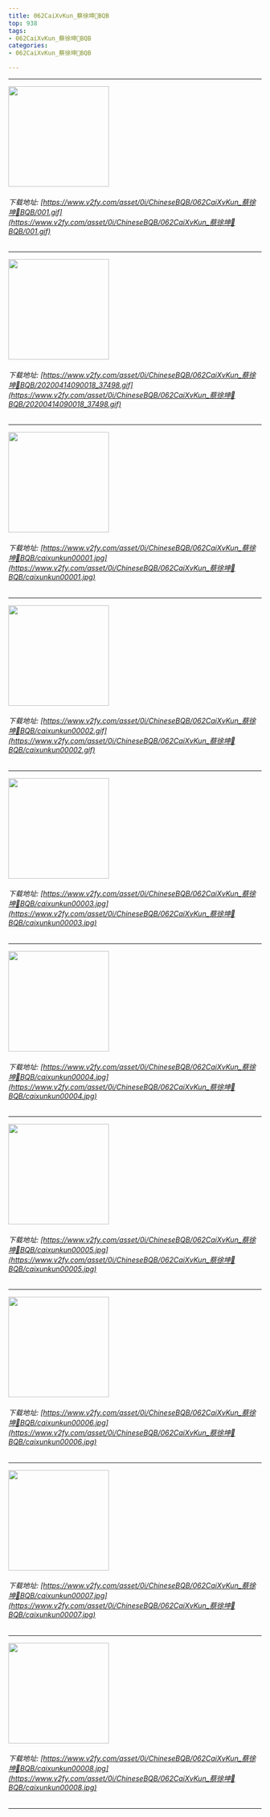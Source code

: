 ```yaml
---
title: 062CaiXvKun_蔡徐坤🏀BQB
top: 938
tags:
- 062CaiXvKun_蔡徐坤🏀BQB
categories:
- 062CaiXvKun_蔡徐坤🏀BQB

---
```


------

<!-- more -->

<img height='200px' style='height:200px;'  src='/ChineseBQB/images/loading.png' data-original='https://www.v2fy.com/asset/0i/ChineseBQB/062CaiXvKun_蔡徐坤🏀BQB/001.gif' /><br/><h6>下载地址: [https://www.v2fy.com/asset/0i/ChineseBQB/062CaiXvKun_蔡徐坤🏀BQB/001.gif](https://www.v2fy.com/asset/0i/ChineseBQB/062CaiXvKun_蔡徐坤🏀BQB/001.gif)</h6><hr/><img height='200px' style='height:200px;'  src='/ChineseBQB/images/loading.png' data-original='https://www.v2fy.com/asset/0i/ChineseBQB/062CaiXvKun_蔡徐坤🏀BQB/20200414090018_37498.gif' /><br/><h6>下载地址: [https://www.v2fy.com/asset/0i/ChineseBQB/062CaiXvKun_蔡徐坤🏀BQB/20200414090018_37498.gif](https://www.v2fy.com/asset/0i/ChineseBQB/062CaiXvKun_蔡徐坤🏀BQB/20200414090018_37498.gif)</h6><hr/><img height='200px' style='height:200px;'  src='/ChineseBQB/images/loading.png' data-original='https://www.v2fy.com/asset/0i/ChineseBQB/062CaiXvKun_蔡徐坤🏀BQB/caixunkun00001.jpg' /><br/><h6>下载地址: [https://www.v2fy.com/asset/0i/ChineseBQB/062CaiXvKun_蔡徐坤🏀BQB/caixunkun00001.jpg](https://www.v2fy.com/asset/0i/ChineseBQB/062CaiXvKun_蔡徐坤🏀BQB/caixunkun00001.jpg)</h6><hr/><img height='200px' style='height:200px;'  src='/ChineseBQB/images/loading.png' data-original='https://www.v2fy.com/asset/0i/ChineseBQB/062CaiXvKun_蔡徐坤🏀BQB/caixunkun00002.gif' /><br/><h6>下载地址: [https://www.v2fy.com/asset/0i/ChineseBQB/062CaiXvKun_蔡徐坤🏀BQB/caixunkun00002.gif](https://www.v2fy.com/asset/0i/ChineseBQB/062CaiXvKun_蔡徐坤🏀BQB/caixunkun00002.gif)</h6><hr/><img height='200px' style='height:200px;'  src='/ChineseBQB/images/loading.png' data-original='https://www.v2fy.com/asset/0i/ChineseBQB/062CaiXvKun_蔡徐坤🏀BQB/caixunkun00003.jpg' /><br/><h6>下载地址: [https://www.v2fy.com/asset/0i/ChineseBQB/062CaiXvKun_蔡徐坤🏀BQB/caixunkun00003.jpg](https://www.v2fy.com/asset/0i/ChineseBQB/062CaiXvKun_蔡徐坤🏀BQB/caixunkun00003.jpg)</h6><hr/><img height='200px' style='height:200px;'  src='/ChineseBQB/images/loading.png' data-original='https://www.v2fy.com/asset/0i/ChineseBQB/062CaiXvKun_蔡徐坤🏀BQB/caixunkun00004.jpg' /><br/><h6>下载地址: [https://www.v2fy.com/asset/0i/ChineseBQB/062CaiXvKun_蔡徐坤🏀BQB/caixunkun00004.jpg](https://www.v2fy.com/asset/0i/ChineseBQB/062CaiXvKun_蔡徐坤🏀BQB/caixunkun00004.jpg)</h6><hr/><img height='200px' style='height:200px;'  src='/ChineseBQB/images/loading.png' data-original='https://www.v2fy.com/asset/0i/ChineseBQB/062CaiXvKun_蔡徐坤🏀BQB/caixunkun00005.jpg' /><br/><h6>下载地址: [https://www.v2fy.com/asset/0i/ChineseBQB/062CaiXvKun_蔡徐坤🏀BQB/caixunkun00005.jpg](https://www.v2fy.com/asset/0i/ChineseBQB/062CaiXvKun_蔡徐坤🏀BQB/caixunkun00005.jpg)</h6><hr/><img height='200px' style='height:200px;'  src='/ChineseBQB/images/loading.png' data-original='https://www.v2fy.com/asset/0i/ChineseBQB/062CaiXvKun_蔡徐坤🏀BQB/caixunkun00006.jpg' /><br/><h6>下载地址: [https://www.v2fy.com/asset/0i/ChineseBQB/062CaiXvKun_蔡徐坤🏀BQB/caixunkun00006.jpg](https://www.v2fy.com/asset/0i/ChineseBQB/062CaiXvKun_蔡徐坤🏀BQB/caixunkun00006.jpg)</h6><hr/><img height='200px' style='height:200px;'  src='/ChineseBQB/images/loading.png' data-original='https://www.v2fy.com/asset/0i/ChineseBQB/062CaiXvKun_蔡徐坤🏀BQB/caixunkun00007.jpg' /><br/><h6>下载地址: [https://www.v2fy.com/asset/0i/ChineseBQB/062CaiXvKun_蔡徐坤🏀BQB/caixunkun00007.jpg](https://www.v2fy.com/asset/0i/ChineseBQB/062CaiXvKun_蔡徐坤🏀BQB/caixunkun00007.jpg)</h6><hr/><img height='200px' style='height:200px;'  src='/ChineseBQB/images/loading.png' data-original='https://www.v2fy.com/asset/0i/ChineseBQB/062CaiXvKun_蔡徐坤🏀BQB/caixunkun00008.jpg' /><br/><h6>下载地址: [https://www.v2fy.com/asset/0i/ChineseBQB/062CaiXvKun_蔡徐坤🏀BQB/caixunkun00008.jpg](https://www.v2fy.com/asset/0i/ChineseBQB/062CaiXvKun_蔡徐坤🏀BQB/caixunkun00008.jpg)</h6><hr/>